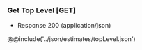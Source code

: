 ### Get Top Level [GET]

+ Response 200 (application/json)

@@include('../json/estimates/topLevel.json')

